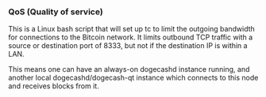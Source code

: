 ### QoS (Quality of service) ###

This is a Linux bash script that will set up tc to limit the outgoing bandwidth for connections to the Bitcoin network. It limits outbound TCP traffic with a source or destination port of 8333, but not if the destination IP is within a LAN.

This means one can have an always-on dogecashd instance running, and another local dogecashd/dogecash-qt instance which connects to this node and receives blocks from it.
